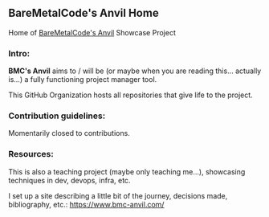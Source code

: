 ## BareMetalCode's Anvil Home

Home of [BareMetalCode's Anvil](https://www.bmc-anvil.com/) Showcase Project

### Intro:
**BMC's Anvil** aims to / will be (or maybe when you are reading this... actually is...) a fully functioning project manager tool.

This GitHub Organization hosts all repositories that give life to the project.

### Contribution guidelines:
Momentarily closed to contributions.

### Resources:
This is also a teaching project (maybe only teaching me...), showcasing techniques in dev, devops, infra, etc.

I set up a site describing a little bit of the journey, decisions made, bibliography, etc.: https://www.bmc-anvil.com/
